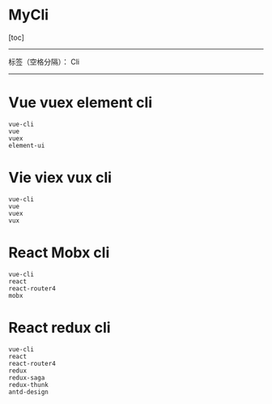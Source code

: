 # MyCli

[toc]

---


标签（空格分隔）： Cli

---
# Vue vuex element cli
```
vue-cli
vue
vuex
element-ui
```

# Vie viex vux cli
```
vue-cli
vue
vuex
vux
```

# React Mobx cli
```
vue-cli
react
react-router4
mobx
```

# React redux cli
```
vue-cli
react
react-router4
redux
redux-saga
redux-thunk
antd-design
```




